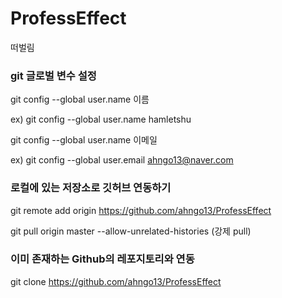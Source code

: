 # ProfessEffect
떠벌림

### git 글로벌 변수 설정

git config --global user.name 이름

ex)
git config --global user.name hamletshu

git config --global user.name 이메일

ex)
git config --global user.email ahngo13@naver.com

### 로컬에 있는 저장소로 깃허브 연동하기

git remote add origin https://github.com/ahngo13/ProfessEffect

git pull origin master --allow-unrelated-histories (강제 pull)

### 이미 존재하는 Github의 레포지토리와 연동

git clone https://github.com/ahngo13/ProfessEffect
